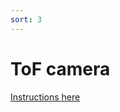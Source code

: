 ```yaml
---
sort: 3
---
```


# ToF camera

[Instructions here](https://github.com/MayFly-AI/mayfly/tree/main/python/examples/tof_camera)




